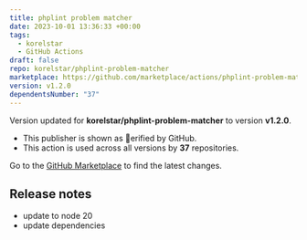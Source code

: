 ```yaml
---
title: phplint problem matcher
date: 2023-10-01 13:36:33 +00:00
tags:
  - korelstar
  - GitHub Actions
draft: false
repo: korelstar/phplint-problem-matcher
marketplace: https://github.com/marketplace/actions/phplint-problem-matcher
version: v1.2.0
dependentsNumber: "37"
---
```



Version updated for **korelstar/phplint-problem-matcher** to version **v1.2.0**.
- This publisher is shown as erified by GitHub.
- This action is used across all versions by **37** repositories.

Go to the [GitHub Marketplace](https://github.com/marketplace/actions/phplint-problem-matcher) to find the latest changes.

## Release notes

- update to node 20
- update dependencies
